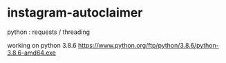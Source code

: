 # instagram-autoclaimer
python : requests / threading

working on python 3.8.6 
https://www.python.org/ftp/python/3.8.6/python-3.8.6-amd64.exe
